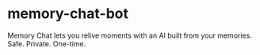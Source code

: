 # memory-chat-bot
Memory Chat lets you relive moments with an AI built from your memories. Safe. Private. One-time.
